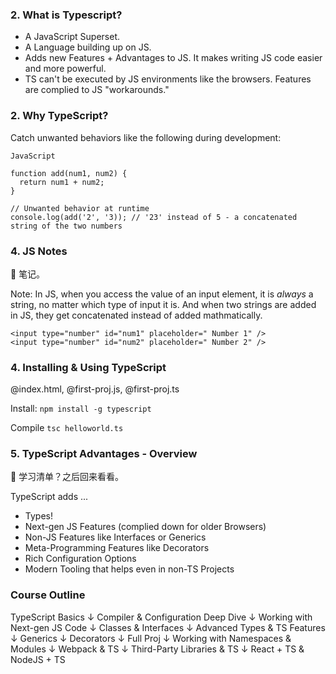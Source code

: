 ### 2. What is Typescript?

- A JavaScript Superset.
- A Language building up on JS.
- Adds new Features + Advantages to JS. It makes writing JS code easier and more powerful.
- TS can't be executed by JS environments like the browsers. Features are complied to JS "workarounds."

### 2. Why TypeScript?

Catch unwanted behaviors like the following during development:

```
JavaScript

function add(num1, num2) {
  return num1 + num2;
}

// Unwanted behavior at runtime
console.log(add('2', '3)); // '23' instead of 5 - a concatenated string of the two numbers

```

### 4. JS Notes

💛 笔记。

Note: In JS, when you access the value of an input element, it is _always_ a string, no matter which type of input it is. And when two strings are added in JS, they get concatenated instead of added mathmatically.

```
<input type="number" id="num1" placeholder=" Number 1" />
<input type="number" id="num2" placeholder=" Number 2" />
```

### 4. Installing & Using TypeScript

@index.html, @first-proj.js, @first-proj.ts

Install:
`npm install -g typescript`

Compile
`tsc helloworld.ts`

### 5. TypeScript Advantages - Overview

💛 学习清单？之后回来看看。

TypeScript adds ...

- Types!
- Next-gen JS Features (complied down for older Browsers)
- Non-JS Features like Interfaces or Generics
- Meta-Programming Features like Decorators
- Rich Configuration Options
- Modern Tooling that helps even in non-TS Projects

### Course Outline

TypeScript Basics
↓
Compiler & Configuration Deep Dive
↓
Working with Next-gen JS Code
↓
Classes & Interfaces
↓
Advanced Types & TS Features
↓
Generics
↓
Decorators
↓
Full Proj
↓
Working with Namespaces & Modules
↓
Webpack & TS
↓
Third-Party Libraries & TS
↓
React + TS & NodeJS + TS
